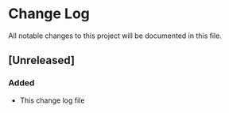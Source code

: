 # Change Log
All notable changes to this project will be documented in this file.

## [Unreleased]
### Added
- This change log file
